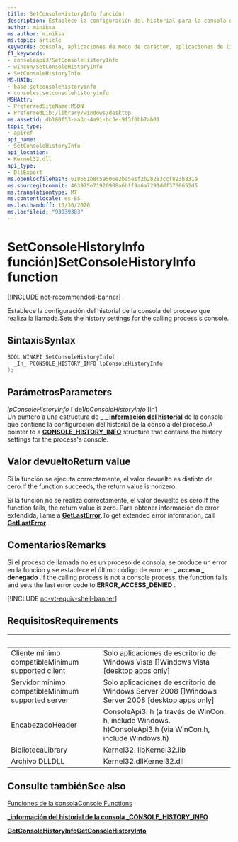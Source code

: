 ```yaml
---
title: SetConsoleHistoryInfo función)
description: Establece la configuración del historial para la consola de Windows del proceso que realiza la llamada.
author: miniksa
ms.author: miniksa
ms.topic: article
keywords: consola, aplicaciones de modo de carácter, aplicaciones de línea de comandos, aplicaciones de terminal, API de consola
f1_keywords:
- consoleapi3/SetConsoleHistoryInfo
- wincon/SetConsoleHistoryInfo
- SetConsoleHistoryInfo
MS-HAID:
- base.setconsolehistoryinfo
- consoles.setconsolehistoryinfo
MSHAttr:
- PreferredSiteName:MSDN
- PreferredLib:/library/windows/desktop
ms.assetid: db180f53-aa3c-4a91-bc3e-9f3f0bb7ab01
topic_type:
- apiref
api_name:
- SetConsoleHistoryInfo
api_location:
- Kernel32.dll
api_type:
- DllExport
ms.openlocfilehash: 618661b8c59506e2ba5e1f2b2b283ccf823b831a
ms.sourcegitcommit: 463975e71920908a6bff9a6a7291ddf3736652d5
ms.translationtype: MT
ms.contentlocale: es-ES
ms.lasthandoff: 10/30/2020
ms.locfileid: "93039383"
---
```

# <a name="setconsolehistoryinfo-function"></a><span data-ttu-id="fff17-104">SetConsoleHistoryInfo función)</span><span class="sxs-lookup"><span data-stu-id="fff17-104">SetConsoleHistoryInfo function</span></span>

[!INCLUDE [not-recommended-banner](./includes/not-recommended-banner.md)]

<span data-ttu-id="fff17-105">Establece la configuración del historial de la consola del proceso que realiza la llamada.</span><span class="sxs-lookup"><span data-stu-id="fff17-105">Sets the history settings for the calling process's console.</span></span>

## <a name="syntax"></a><span data-ttu-id="fff17-106">Sintaxis</span><span class="sxs-lookup"><span data-stu-id="fff17-106">Syntax</span></span>

```C
BOOL WINAPI SetConsoleHistoryInfo(
  _In_ PCONSOLE_HISTORY_INFO lpConsoleHistoryInfo
);
```

## <a name="parameters"></a><span data-ttu-id="fff17-107">Parámetros</span><span class="sxs-lookup"><span data-stu-id="fff17-107">Parameters</span></span>

<span data-ttu-id="fff17-108">*lpConsoleHistoryInfo* \[ de\]</span><span class="sxs-lookup"><span data-stu-id="fff17-108">*lpConsoleHistoryInfo* \[in\]</span></span>  
<span data-ttu-id="fff17-109">Un puntero a una estructura de [**\_ \_ información del historial**](console-history-info.md) de la consola que contiene la configuración del historial de la consola del proceso.</span><span class="sxs-lookup"><span data-stu-id="fff17-109">A pointer to a [**CONSOLE\_HISTORY\_INFO**](console-history-info.md) structure that contains the history settings for the process's console.</span></span>

## <a name="return-value"></a><span data-ttu-id="fff17-110">Valor devuelto</span><span class="sxs-lookup"><span data-stu-id="fff17-110">Return value</span></span>

<span data-ttu-id="fff17-111">Si la función se ejecuta correctamente, el valor devuelto es distinto de cero.</span><span class="sxs-lookup"><span data-stu-id="fff17-111">If the function succeeds, the return value is nonzero.</span></span>

<span data-ttu-id="fff17-112">Si la función no se realiza correctamente, el valor devuelto es cero.</span><span class="sxs-lookup"><span data-stu-id="fff17-112">If the function fails, the return value is zero.</span></span> <span data-ttu-id="fff17-113">Para obtener información de error extendida, llame a [**GetLastError**](https://msdn.microsoft.com/library/windows/desktop/ms679360).</span><span class="sxs-lookup"><span data-stu-id="fff17-113">To get extended error information, call [**GetLastError**](https://msdn.microsoft.com/library/windows/desktop/ms679360).</span></span>

## <a name="remarks"></a><span data-ttu-id="fff17-114">Comentarios</span><span class="sxs-lookup"><span data-stu-id="fff17-114">Remarks</span></span>

<span data-ttu-id="fff17-115">Si el proceso de llamada no es un proceso de consola, se produce un error en la función y se establece el último código de error en **\_ acceso \_ denegado** .</span><span class="sxs-lookup"><span data-stu-id="fff17-115">If the calling process is not a console process, the function fails and sets the last error code to **ERROR\_ACCESS\_DENIED** .</span></span>

[!INCLUDE [no-vt-equiv-shell-banner](./includes/no-vt-equiv-shell-banner.md)]

## <a name="requirements"></a><span data-ttu-id="fff17-116">Requisitos</span><span class="sxs-lookup"><span data-stu-id="fff17-116">Requirements</span></span>

| &nbsp; | &nbsp; |
|-|-|
| <span data-ttu-id="fff17-117">Cliente mínimo compatible</span><span class="sxs-lookup"><span data-stu-id="fff17-117">Minimum supported client</span></span> | <span data-ttu-id="fff17-118">Solo aplicaciones de escritorio de Windows Vista \[\]</span><span class="sxs-lookup"><span data-stu-id="fff17-118">Windows Vista \[desktop apps only\]</span></span> |
| <span data-ttu-id="fff17-119">Servidor mínimo compatible</span><span class="sxs-lookup"><span data-stu-id="fff17-119">Minimum supported server</span></span> | <span data-ttu-id="fff17-120">Solo aplicaciones de escritorio de Windows Server 2008 \[\]</span><span class="sxs-lookup"><span data-stu-id="fff17-120">Windows Server 2008 \[desktop apps only\]</span></span> |
| <span data-ttu-id="fff17-121">Encabezado</span><span class="sxs-lookup"><span data-stu-id="fff17-121">Header</span></span> | <span data-ttu-id="fff17-122">ConsoleApi3. h (a través de WinCon. h, include Windows. h)</span><span class="sxs-lookup"><span data-stu-id="fff17-122">ConsoleApi3.h (via WinCon.h, include Windows.h)</span></span> |
| <span data-ttu-id="fff17-123">Biblioteca</span><span class="sxs-lookup"><span data-stu-id="fff17-123">Library</span></span> | <span data-ttu-id="fff17-124">Kernel32. lib</span><span class="sxs-lookup"><span data-stu-id="fff17-124">Kernel32.lib</span></span> |
| <span data-ttu-id="fff17-125">Archivo DLL</span><span class="sxs-lookup"><span data-stu-id="fff17-125">DLL</span></span> | <span data-ttu-id="fff17-126">Kernel32.dll</span><span class="sxs-lookup"><span data-stu-id="fff17-126">Kernel32.dll</span></span> |

## <a name="see-also"></a><span data-ttu-id="fff17-127">Consulte también</span><span class="sxs-lookup"><span data-stu-id="fff17-127">See also</span></span>

[<span data-ttu-id="fff17-128">Funciones de la consola</span><span class="sxs-lookup"><span data-stu-id="fff17-128">Console Functions</span></span>](console-functions.md)

[<span data-ttu-id="fff17-129">**\_información del historial de la consola \_**</span><span class="sxs-lookup"><span data-stu-id="fff17-129">**CONSOLE\_HISTORY\_INFO**</span></span>](console-history-info.md)

[<span data-ttu-id="fff17-130">**GetConsoleHistoryInfo**</span><span class="sxs-lookup"><span data-stu-id="fff17-130">**GetConsoleHistoryInfo**</span></span>](getconsolehistoryinfo.md)
